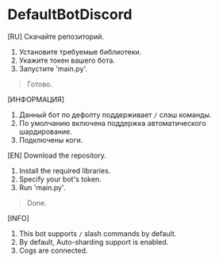 # DefaultBotDiscord

[RU] Скачайте репозиторий.

1. Установите требуемые библиотеки.
2. Укажите токен вашего бота.
3. Запустите 'main.py'.

> Готово.

[ИНФОРМАЦИЯ]

1. Данный бот по дефолту поддерживает `/`  слэш команды.
2. По умолчанию включена поддержка автоматического шардирование.
3. Подключены коги.

[EN] Download the repository.

1. Install the required libraries.
2. Specify your bot's token.
3. Run 'main.py'.

> Done.

[INFO]

1. This bot supports `/` slash commands by default.
2. By default, Auto-sharding support is enabled.
3. Cogs are connected.
